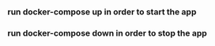 ### run docker-compose up in order to start the app 
### run docker-compose down in order to stop the app 
